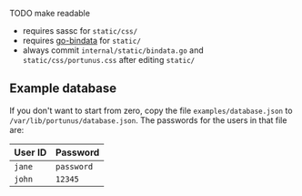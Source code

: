 TODO make readable

- requires sassc for `static/css/`
- requires [go-bindata](https://github.com/shuLhan/go-bindata) for `static/`
- always commit `internal/static/bindata.go` and `static/css/portunus.css` after editing `static/`

## Example database

If you don't want to start from zero, copy the file `examples/database.json` to
`/var/lib/portunus/database.json`. The passwords for the users in that file are:

| User ID | Password |
| ------- | -------- |
| `jane` | `password` |
| `john` | `12345` |
